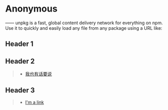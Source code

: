 # Anonymous

—— unpkg is a fast, global content delivery network for everything on npm. Use it to quickly and easily load any file from any package using a URL like:




## Header 1

## Header 2

> * [我也有话要说](/i-have-a-say/)

## Header 3


> * [I'm a link](/link-subfolder/)

